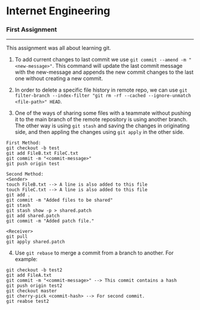 # Internet Engineering

### First Assignment
---
This assignment was all about learning git.

1. To add current changes to last commit we use `git commit --amend -m "<new-message>"`. This command will update the last commit message with the new-message and appends the new commit changes to the last one without creating a new commit.

2. In order to delete a specific file history in remote repo, we can use `git filter-branch --index-filter "git rm -rf --cached --ignore-unmatch <file-path>" HEAD`.

3. One of the ways of sharing some files with a teammate without pushing it to the main branch of the remote repository is using another branch. The other way is using `git stash` and saving the changes in originating side, and then appling the changes using `git apply` in the other side.
```
First Method:
git checkout -b test
git add FileB.txt FileC.txt
git commit -m "<commit-message>"
git push origin test

Second Method:
<Sender>
touch FileB.txt --> A line is also added to this file
touch FileC.txt --> A line is also added to this file
git add .
git commit -m "Added files to be shared"
git stash
git stash show -p > shared.patch
git add shared.patch 
git commit -m "Added patch file."

<Receiver>
git pull
git apply shared.patch
```

4. Use `git rebase` to merge a commit from a branch to another. For example:
```
git checkout -b test2
git add FileA.txt
git commit -m "<commit-message>" --> This commit contains a hash
git push origin test2
git checkout master
git cherry-pick <commit-hash> --> For second commit.
git reabse test2
```